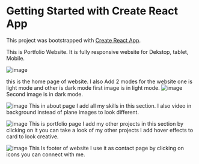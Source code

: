 # Getting Started with Create React App

This project was bootstrapped with [Create React App](https://github.com/facebook/create-react-app).

This is Portfolio Website.
It is fully responsive website for Dekstop, tablet, Mobile.

![image](https://github.com/user-attachments/assets/c93942b1-25ba-4606-b229-999c88bab016)

this is the home page of website.
I also Add 2 modes for the website one is light mode and other is dark mode
first image is in light mode.
![image](https://github.com/user-attachments/assets/5ce0070b-7969-49bc-a281-c3b6281c9705)
Second image is in dark mode.


![image](https://github.com/user-attachments/assets/96062aed-7b11-4304-b25b-77fa2d7f7787)
This in about page 
I add all my skills in this section.
I also video in background instead of plane images to look different.

![image](https://github.com/user-attachments/assets/52fea81a-1ab4-4758-8b8f-a175684d265b)
This is portfolio page
I add my other projects in this section
by clicking on it you can take a look of my other projects
I add hover effects to card to look creative.

![image](https://github.com/user-attachments/assets/8af003e8-de06-4fad-a1ec-a310f701db01)
This Is footer of website
I use it as contact page
by clicking on icons you can connect with me.
